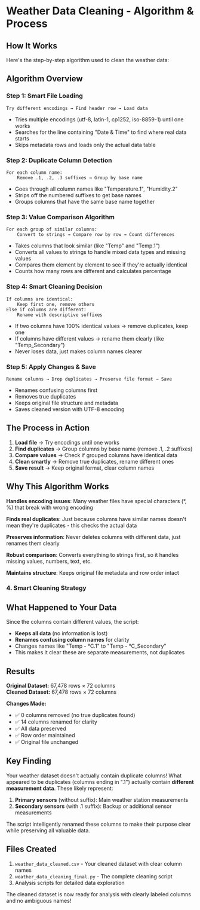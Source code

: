 # Weather Data Cleaning - Algorithm & Process

## How It Works

Here's the step-by-step algorithm used to clean the weather data:

## Algorithm Overview

### Step 1: Smart File Loading
```
Try different encodings → Find header row → Load data
```
- Tries multiple encodings (utf-8, latin-1, cp1252, iso-8859-1) until one works
- Searches for the line containing "Date & Time" to find where real data starts
- Skips metadata rows and loads only the actual data table

### Step 2: Duplicate Column Detection
```
For each column name:
    Remove .1, .2, .3 suffixes → Group by base name
```
- Goes through all column names like "Temperature.1", "Humidity.2"
- Strips off the numbered suffixes to get base names
- Groups columns that have the same base name together

### Step 3: Value Comparison Algorithm
```
For each group of similar columns:
    Convert to strings → Compare row by row → Count differences
```
- Takes columns that look similar (like "Temp" and "Temp.1")
- Converts all values to strings to handle mixed data types and missing values
- Compares them element by element to see if they're actually identical
- Counts how many rows are different and calculates percentage

### Step 4: Smart Cleaning Decision
```
If columns are identical:
    Keep first one, remove others
Else if columns are different:
    Rename with descriptive suffixes
```
- If two columns have 100% identical values → remove duplicates, keep one
- If columns have different values → rename them clearly (like "Temp_Secondary")
- Never loses data, just makes column names clearer

### Step 5: Apply Changes & Save
```
Rename columns → Drop duplicates → Preserve file format → Save
```
- Renames confusing columns first
- Removes true duplicates 
- Keeps original file structure and metadata
- Saves cleaned version with UTF-8 encoding

## The Process in Action

1. **Load file** → Try encodings until one works
2. **Find duplicates** → Group columns by base name (remove .1, .2 suffixes)  
3. **Compare values** → Check if grouped columns have identical data
4. **Clean smartly** → Remove true duplicates, rename different ones
5. **Save result** → Keep original format, clear column names

## Why This Algorithm Works

**Handles encoding issues**: Many weather files have special characters (°, %) that break with wrong encoding

**Finds real duplicates**: Just because columns have similar names doesn't mean they're duplicates - this checks the actual data

**Preserves information**: Never deletes columns with different data, just renames them clearly

**Robust comparison**: Converts everything to strings first, so it handles missing values, numbers, text, etc.

**Maintains structure**: Keeps original file metadata and row order intact

### 4. **Smart Cleaning Strategy**
## What Happened to Your Data

Since the columns contain different values, the script:
- **Keeps all data** (no information is lost)
- **Renames confusing column names** for clarity
- Changes names like "Temp - °C.1" to "Temp - °C_Secondary"
- This makes it clear these are separate measurements, not duplicates

## Results

**Original Dataset:** 67,478 rows × 72 columns  
**Cleaned Dataset:** 67,478 rows × 72 columns

**Changes Made:**
- ✅ 0 columns removed (no true duplicates found)
- ✅ 14 columns renamed for clarity
- ✅ All data preserved
- ✅ Row order maintained
- ✅ Original file unchanged

## Key Finding

Your weather dataset doesn't actually contain duplicate columns! What appeared to be duplicates (columns ending in ".1") actually contain **different measurement data**. These likely represent:

1. **Primary sensors** (without suffix): Main weather station measurements
2. **Secondary sensors** (with .1 suffix): Backup or additional sensor measurements

The script intelligently renamed these columns to make their purpose clear while preserving all valuable data.

## Files Created

1. `weather_data_cleaned.csv` - Your cleaned dataset with clear column names
2. `weather_data_cleaning_final.py` - The complete cleaning script
3. Analysis scripts for detailed data exploration

The cleaned dataset is now ready for analysis with clearly labeled columns and no ambiguous names!
